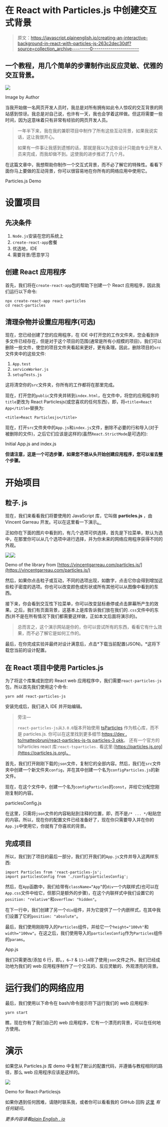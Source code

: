# 在 React with Particles.js 中创建交互式背景

> 原文：<https://javascript.plainenglish.io/creating-an-interactive-background-in-react-with-particles-js-263c2dec30df?source=collection_archive---------0----------------------->

## 一个教程，用几个简单的步骤制作出反应灵敏、优雅的交互背景。

![](img/5010dc6e805028cdf473d39e9f9ddec8.png)

Image by Author

当我开始做一名网页开发人员时，我总是对所有拥有如此令人惊叹的交互背景的网站感到惊讶。我总是对自己说，也许有一天，我也会学着这样做。但这将需要一些时间，因为这意味着只有非常有经验的网页开发人员。

> 一年半下来，我在我的兼职项目中制作了所有这些互动背景，如果我说实话，这让我很开心。
> 
> 如果有一件事让我感到遗憾的话，那就是我以为这些设计只能由专业开发人员来完成，而我却做不到。这使我的进步推迟了几个月。

在这篇文章中，我想帮助你制作一个交互式背景，而不必了解它的特殊性。看看下面你马上要做的互动背景，你可以很容易地在你所有的网络应用中使用它。

Particles.js Demo

# 设置项目

## 先决条件

1.  `Node.js`安装在您的系统上
2.  `create-react-app`套餐
3.  优选地，IDE
4.  需要背景/愿意学习

## 创建 React 应用程序

首先，我们将在`create-react-app`包的帮助下创建一个 React 应用程序，因此我们运行以下命令:

```
npx create-react-app react-particles
cd react-particles
```

## 清理杂物并设置应用程序(可选)

现在，您已经创建了您的应用程序，在 IDE 中打开您的工作文件夹，您会看到许多文件已经存在，但是对于这个项目的范围(通常是所有小规模的项目)，我们可以删除一些文件，使您的项目文件夹看起来更好，更有条理。因此，删除项目的`src`文件夹中的这些文件:

1.  `App.test`
2.  `serviceWorker.js`
3.  `setupTests.js`

这将清空你的`src`文件夹，你所有的工作都将在那里完成。

现在，打开您的`public`文件夹并转到`index.html`，在文件中，将您的应用程序的`title`更改为 React Particlesjs(或您喜欢的任何东西)，即，将`<title>React App</title>`替换为:

```
<title>React Particlesjs</title>
```

现在，打开`src`文件夹中的`App.js`和`index.js`文件，删除不必要的行和导入(对于被删除的文件)，之后它们应该是这样的(虽然`React.StrictMode`是可选的):

Initial App.js and index.js

**但请注意，这是一个可选步骤，如果您不想从头开始创建应用程序，您可以省去整个步骤。**

# 开始项目

## 粒子. js

现在，我们来看看我们将要使用的 JavaScript 库，它叫做 **particles.js** ，由 Vincent Garreau 开发。可以在这里看一下演示[。](https://vincentgarreau.com/particles.js/)

正如你在下面的图片中看到的，有几个选项可供选择，首先是下拉菜单，默认为选中，在那里你可以从几个选项中进行选择，并为你未来的网络应用程序获得不同的外观。

![](img/bea18aa161de5e4b8b0e00867218ac06.png)![](img/3febd33da79af8d30d3b9d8b889a0092.png)

Demo of the library from [https://vincentgarreau.com/particles.js/](https://vincentgarreau.com/particles.js/)

然后，如果你点击粒子或互动，不同的选项出现，如数字，点击它你会得到增加这些粒子密度的选项。你也可以改变颜色或形状或所有其他可以从图像中看到的东西。

接下来，你会看到交互性下拉菜单，你可以改变鼠标悬停或点击屏幕所产生的效果。之后，我们有页面背景，这基本上是库告诉我们放在我们的`.css`文件中的东西(并不是在所有情况下我们都需要这样做，正如本文后面将演示的)。

> 总而言之，这个演示网站是你的，你可以尝试所有的东西，看看它有什么效果，而不必了解它是如何工作的。

最后，在你完成实验并最终对设计满意后，点击*下载当前配置(JSON)。*这将下载您当前的设计配置。

## 在 React 项目中使用 Particles.js

为了将这个库集成到您的 React web 应用程序中，我们需要`react-particles-js`包，所以首先我们使用这个命令:

```
yarn add react-particles-js
```

安装完成后，我们进入 IDE 并开始编辑。

> 旁注—
> 
> `react-particles-js`从`3.0.0`版本开始使用 [tsParticles](https://github.com/matteobruni/tsparticles) 作为核心库，而不是 particles.js.
> 你可以在这里找到更多细节:[https://dev . to/matteobruni/react-particles-js-ts particles-3 okk](https://dev.to/matteobruni/react-particles-js-tsparticles-3okk)。
> 还有一个官方的 tsParticles react 库:`react-tsparticles.` 看这里:[https://particles.js.org](https://particles.js.org)。

首先，我们打开刚刚下载的`json`文件，复制它的全部内容。然后，我们在`src`文件夹中创建一个新文件夹`config`，并在其中创建一个名为`configParticles.js`的新文件。

现在，在这个文件中，创建一个名为`configParticles`的`const`，并给它分配您刚刚复制的内容。

particlesConfig.js

在这里，只需将`json`文件的内容粘贴到注释的位置，即，而不是`/* ... */`粘贴您的内容。所以，现在你的配置文件已经准备好了，现在你只需要导入并在你的`App.js`中使用它，你就有了你喜欢的背景。

## 完成项目

所以，我们到了项目的最后一部分，我们打开我们的`App.js`文件并导入这两样东西:

```
import Particles from 'react-particles-js';
import particlesConfig from './config/particlesConfig';
```

然后，在`App`函数中，我们给带有`className=“App”`的`div`一个内联样式(也可以在`App.css`文件中给它，但那只是额外的步骤)，在这个内联样式中我们设置它的`position: "relative"`和`overflow: "hidden"`。

在下一行中，我们创建了另一个`div`组件，并为它提供了一个内嵌样式，在其中我们设置了它的`position: "absolute"`。

最后，我们使用刚刚导入的`Particles`组件，并给它一个`height="100vh"`和`width="100vw"`。在这之后，我们使用导入的`particlesConfig`作为`Particles`组件的`params`。

App.js

我们只需更改/添加 6 行，即。，`6–7` & `11–14`除了使用`json`文件之外，我们已经成功地为我们的 web 应用程序制作了一个交互的、反应灵敏的、外观漂亮的背景。

# 运行我们的网络应用

最后，我们使用以下命令在 bash/命令提示符下运行我们的 web 应用程序:

```
yarn start
```

瞧，现在你有了我们自己的 web 应用程序，它有一个漂亮的背景，可以在任何地方使用。

# 演示

如果您从 Particles.js 库 demo 中复制了默认的配置代码，并遵循与教程相同的路径，那么 web 应用程序应该是这样的。

![](img/e89cad2aa9b76d22f239f32c497d6e42.png)

Demo for React-Particlesjs

如果你遇到任何困难，请随时联系我，或者你可以看看我的 GitHub 回购 [这里](https://github.com/shashankcic/react-particlesjs) *有任何疑问。*

*更多内容请看*[*plain English . io*](http://plainenglish.io/)